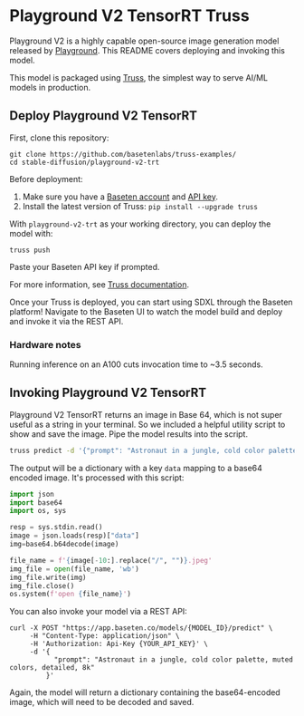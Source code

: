 # Playground V2 TensorRT Truss

Playground V2 is a highly capable open-source image generation model released by [Playground](https://playground.com/). This README covers deploying and invoking this model.

This model is packaged using [Truss](https://trussml.com), the simplest way to serve AI/ML models in production.

## Deploy Playground V2 TensorRT

First, clone this repository:

```
git clone https://github.com/basetenlabs/truss-examples/
cd stable-diffusion/playground-v2-trt
```

Before deployment:

1. Make sure you have a [Baseten account](https://app.baseten.co/signup) and [API key](https://app.baseten.co/settings/account/api_keys).
2. Install the latest version of Truss: `pip install --upgrade truss`

With `playground-v2-trt` as your working directory, you can deploy the model with:

```
truss push
```

Paste your Baseten API key if prompted.

For more information, see [Truss documentation](https://truss.baseten.co).

Once your Truss is deployed, you can start using SDXL through the Baseten platform! Navigate to the Baseten UI to watch the model build and deploy and invoke it via the REST API.

### Hardware notes

Running inference on an A100 cuts invocation time to ~3.5 seconds.

## Invoking Playground V2 TensorRT

Playground V2 TensorRT returns an image in Base 64, which is not super useful as a string in your terminal. So we included a helpful utility script to show and save the image. Pipe the model results into the script.

```sh
truss predict -d '{"prompt": "Astronaut in a jungle, cold color palette, muted colors, detailed, 8k"}' | python show.py
```

The output will be a dictionary with a key `data` mapping to a base64 encoded image. It's processed with this script:

```python
import json
import base64
import os, sys

resp = sys.stdin.read()
image = json.loads(resp)["data"]
img=base64.b64decode(image)

file_name = f'{image[-10:].replace("/", "")}.jpeg'
img_file = open(file_name, 'wb')
img_file.write(img)
img_file.close()
os.system(f'open {file_name}')
```

You can also invoke your model via a REST API:

```
curl -X POST "https://app.baseten.co/models/{MODEL_ID}/predict" \
     -H "Content-Type: application/json" \
     -H 'Authorization: Api-Key {YOUR_API_KEY}' \
     -d '{
           "prompt": "Astronaut in a jungle, cold color palette, muted colors, detailed, 8k"
         }'
```

Again, the model will return a dictionary containing the base64-encoded image, which will need to be decoded and saved.
